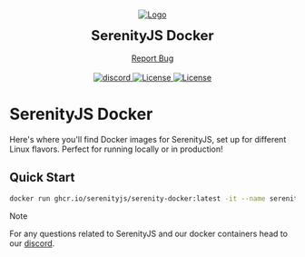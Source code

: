 <br/>
<p align="center">
  <a href="https://github.com/SerenityJS/docker">
    <img src="https://raw.githubusercontent.com/SerenityJS/serenity/develop/public/serenityjs-banner.png" alt="Logo">
  </a>
  <p align="center">
    <strong><font size = 5.5>SerenityJS Docker</font></strong>
    <br/>
    <br/>
    <a href="https://github.com/SerenityJS/docker/issues">Report Bug</a>
    <br/>
    <br/>
    <a href="https://discord.gg/jUcC3q59zg">
      <img alt="discord" src="https://img.shields.io/discord/854092607239356457?style=for-the-badge&color=%237289DA&label=Discord&logo=discord&logoColor=white">
    <a/>
    <a href="https://github.com/SerenityJS/docker/blob/develop/LICENSE">
      <img alt="License" src="https://img.shields.io/github/license/SerenityJS/docker?style=for-the-badge&label=Liscense&color=hotpink">
    <a/>
    <a href="https://www.npmjs.com/package/@serenityjs/launcher">
      <img alt="License" src="https://img.shields.io/npm/v/@serenityjs/launcher?style=for-the-badge&label=NPM&logo=npm&logoColor=white">
    <a/>
  </p>
</p>

# SerenityJS Docker
Here's where you'll find Docker images for SerenityJS, set up for different Linux flavors. Perfect for running locally or in production!


## Quick Start
```sh
docker run ghcr.io/serenityjs/serenity-docker:latest -it --name serenityjs-docker -v data:/data -p 19132:19132
```

> [!NOTE]
> For any questions related to SerenityJS and our docker containers head to our [discord](https://discord.gg/jUcC3q59zg).